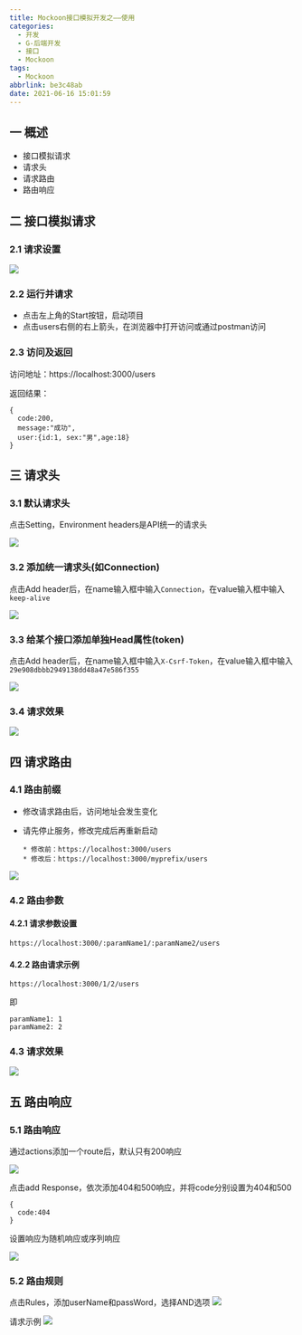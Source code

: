 ```yaml
---
title: Mockoon接口模拟开发之——使用
categories:
  - 开发
  - G-后端开发
  - 接口
  - Mockoon
tags:
  - Mockoon
abbrlink: be3c48ab
date: 2021-06-16 15:01:59
---
```

## 一 概述

* 接口模拟请求
* 请求头
* 请求路由
*  路由响应

<!--more-->

## 二 接口模拟请求

### 2.1 请求设置

![][1]

### 2.2 运行并请求

* 点击左上角的Start按钮，启动项目
* 点击users右侧的右上箭头，在浏览器中打开访问或通过postman访问

### 2.3 访问及返回

访问地址：https://localhost:3000/users

返回结果：

```
{
  code:200,
  message:"成功",
  user:{id:1, sex:"男",age:18}
}
```
## 三 请求头

### 3.1 默认请求头

点击Setting，Environment headers是API统一的请求头

![][2]

### 3.2 添加统一请求头(如Connection)

点击Add header后，在name输入框中输入`Connection`，在value输入框中输入`keep-alive`

![][3]

### 3.3 给某个接口添加单独Head属性(token)

点击Add header后，在name输入框中输入`X-Csrf-Token`，在value输入框中输入`29e908dbbb2949138dd48a47e586f355`

![][4]

### 3.4 请求效果
![][5]

## 四 请求路由

### 4.1 路由前缀 

* 修改请求路由后，访问地址会发生变化

* 请先停止服务，修改完成后再重新启动

  ```
  * 修改前：https://localhost:3000/users
  * 修改后：https://localhost:3000/myprefix/users
  ```

![][6]

### 4.2 路由参数

#### 4.2.1 请求参数设置

```
https://localhost:3000/:paramName1/:paramName2/users
```

#### 4.2.2 路由请求示例

```
https://localhost:3000/1/2/users
```

即

```
paramName1: 1
paramName2: 2
```

### 4.3 请求效果

![][7]

## 五 路由响应

### 5.1 路由响应

通过actions添加一个route后，默认只有200响应

![][8]

点击add Response，依次添加404和500响应，并将code分别设置为404和500

```
{
  code:404
}
```

设置响应为随机响应或序列响应

![][9]

### 5.2 路由规则

点击Rules，添加userName和passWord，选择AND选项
![][10]

请求示例
![][11]



[1]:https://jsd.onmicrosoft.cn/gh/PGzxc/CDN/blog-api/mockoon-api-request-user-sample.png
[2]:https://jsd.onmicrosoft.cn/gh/PGzxc/CDN/blog-api/mockoon-head-setting-default.png
[3]:https://jsd.onmicrosoft.cn/gh/PGzxc/CDN/blog-api/mockoon-head-common-add-connection.png
[4]:https://jsd.onmicrosoft.cn/gh/PGzxc/CDN/blog-api/mockoon-head-api-add-token.png
[5]:https://jsd.onmicrosoft.cn/gh/PGzxc/CDN/blog-api/mockoon-head-request-response.gif
[6]:https://jsd.onmicrosoft.cn/gh/PGzxc/CDN/blog-api/mockoon-route-add-request.png
[7]:https://jsd.onmicrosoft.cn/gh/PGzxc/CDN/blog-api/mockoon-route-params-sample.png
[8]:https://jsd.onmicrosoft.cn/gh/PGzxc/CDN/blog-api/mockoon-route-add-one-200.png
[9]:https://jsd.onmicrosoft.cn/gh/PGzxc/CDN/blog-api/mockoon-route-response-random-sequen.png
[10]:https://jsd.onmicrosoft.cn/gh/PGzxc/CDN/blog-api/mockoon-route-rules-setting.png
[11]:https://jsd.onmicrosoft.cn/gh/PGzxc/CDN/blog-api/mockoon-route-rules-sample.png